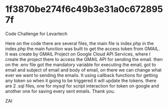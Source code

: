 # 1f3870be274f6c49b3e31a0c6728957f
Code Challenge for Levartech

Here on the code there are several files, the main file is index.php in the index.php the main function was built to get the access token from GMAIL.
It was create by GMAIL Project on Google Cloud API Services, where I create the project there to access the GMAIL API for sending the email.
then on the .env file got the mandatory variable for executing the email, got to email and subject of email and body of email, on there we can change what ever we want to sending the emails.
It using callback functions for getting any token so when it going to be triggered it will update the tokens.
there are 2 .sql files, one for mysql for script interaction for token on google and another one for saving every sent emails.
Thank you.

ZAI
